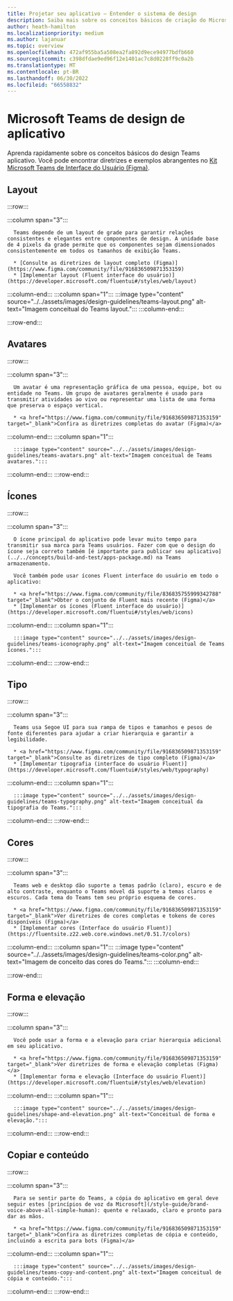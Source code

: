 ```yaml
---
title: Projetar seu aplicativo – Entender o sistema de design
description: Saiba mais sobre os conceitos básicos de criação do Microsoft Teams, incluindo avatares, layout, ícones, esquema de cores e muito mais.
author: heath-hamilton
ms.localizationpriority: medium
ms.author: lajanuar
ms.topic: overview
ms.openlocfilehash: 472af955ba5a508ea2fa892d9ece94977bdfb660
ms.sourcegitcommit: c398dfdae9ed96f12e1401ac7c8d0228ff9c0a2b
ms.translationtype: MT
ms.contentlocale: pt-BR
ms.lasthandoff: 06/30/2022
ms.locfileid: "66558832"
---
```

# <a name="microsoft-teams-app-design-system"></a>Microsoft Teams de design de aplicativo

Aprenda rapidamente sobre os conceitos básicos do design Teams aplicativo. Você pode encontrar diretrizes e exemplos abrangentes no <a href="https://www.figma.com/community/file/916836509871353159" target="_blank">Kit Microsoft Teams de Interface do Usuário (Figma)</a>.

## <a name="layout"></a>Layout

:::row:::

   :::column span="3":::

      Teams depende de um layout de grade para garantir relações consistentes e elegantes entre componentes de design. A unidade base de 4 pixels da grade permite que os componentes sejam dimensionados consistentemente em todos os tamanhos de exibição Teams.

      * [Consulte as diretrizes de layout completo (Figma)](https://www.figma.com/community/file/916836509871353159)
      * [Implementar layout (Fluent interface do usuário)](https://developer.microsoft.com/fluentui#/styles/web/layout)

   :::column-end:::
   :::column span="1":::
      :::image type="content" source="../../assets/images/design-guidelines/teams-layout.png" alt-text="Imagem conceitual do Teams layout.":::
   :::column-end:::

:::row-end:::

## <a name="avatars"></a>Avatares

:::row:::

   :::column span="3":::

      Um avatar é uma representação gráfica de uma pessoa, equipe, bot ou entidade no Teams. Um grupo de avatares geralmente é usado para transmitir atividades ao vivo ou representar uma lista de uma forma que preserva o espaço vertical. 

      * <a href="https://www.figma.com/community/file/916836509871353159" target="_blank">Confira as diretrizes completas do avatar (Figma)</a>

   :::column-end:::
   :::column span="1":::

      :::image type="content" source="../../assets/images/design-guidelines/teams-avatars.png" alt-text="Imagem conceitual de Teams avatares.":::

   :::column-end:::
:::row-end:::

## <a name="icons"></a>Ícones

:::row:::

   :::column span="3":::

      O ícone principal do aplicativo pode levar muito tempo para transmitir sua marca para Teams usuários. Fazer com que o design do ícone seja correto também [é importante para publicar seu aplicativo](../../concepts/build-and-test/apps-package.md) na Teams armazenamento.

      Você também pode usar ícones Fluent interface do usuário em todo o aplicativo:

      * <a href="https://www.figma.com/community/file/836835755999342788" target="_blank">Obter o conjunto de Fluent mais recente (Figma)</a>
      * [Implementar os ícones (Fluent interface do usuário)](https://developer.microsoft.com/fluentui#/styles/web/icons)

   :::column-end:::
   :::column span="1":::

      :::image type="content" source="../../assets/images/design-guidelines/teams-iconography.png" alt-text="Imagem conceitual de Teams ícones.":::

   :::column-end:::
:::row-end:::

## <a name="type"></a>Tipo

:::row:::

   :::column span="3":::

      Teams usa Segoe UI para sua rampa de tipos e tamanhos e pesos de fonte diferentes para ajudar a criar hierarquia e garantir a legibilidade.

      * <a href="https://www.figma.com/community/file/916836509871353159" target="_blank">Consulte as diretrizes de tipo completo (Figma)</a>
      * [Implementar tipografia (interface do usuário Fluent)](https://developer.microsoft.com/fluentui#/styles/web/typography)

   :::column-end:::
   :::column span="1":::

      :::image type="content" source="../../assets/images/design-guidelines/teams-typography.png" alt-text="Imagem conceitual da tipografia do Teams.":::

   :::column-end:::
:::row-end:::

## <a name="colors"></a>Cores

:::row:::

   :::column span="3":::

      Teams web e desktop dão suporte a temas padrão (claro), escuro e de alto contraste, enquanto o Teams móvel dá suporte a temas claros e escuros. Cada tema do Teams tem seu próprio esquema de cores.

      * <a href="https://www.figma.com/community/file/916836509871353159" target="_blank">Ver diretrizes de cores completas e tokens de cores disponíveis (Figma)</a>
      * [Implementar cores (Interface do usuário Fluent)](https://fluentsite.z22.web.core.windows.net/0.51.7/colors)

   :::column-end:::
   :::column span="1":::
      :::image type="content" source="../../assets/images/design-guidelines/teams-color.png" alt-text="Imagem de conceito das cores do Teams.":::
   :::column-end:::

:::row-end:::

## <a name="shape-and-elevation"></a>Forma e elevação

:::row:::

   :::column span="3":::

      Você pode usar a forma e a elevação para criar hierarquia adicional em seu aplicativo. 

      * <a href="https://www.figma.com/community/file/916836509871353159" target="_blank">Ver diretrizes de forma e elevação completas (Figma)</a>
      * [Implementar forma e elevação (Interface do usuário Fluent)](https://developer.microsoft.com/fluentui#/styles/web/elevation)

   :::column-end:::
   :::column span="1":::

      :::image type="content" source="../../assets/images/design-guidelines/shape-and-elevation.png" alt-text="Conceitual de forma e elevação.":::

   :::column-end:::
:::row-end:::

## <a name="copy-and-content"></a>Copiar e conteúdo

:::row:::

   :::column span="3":::

      Para se sentir parte do Teams, a cópia do aplicativo em geral deve seguir estes [princípios de voz da Microsoft](/style-guide/brand-voice-above-all-simple-human): quente e relaxado, claro e pronto para dar as mãos.

      * <a href="https://www.figma.com/community/file/916836509871353159" target="_blank">Confira as diretrizes completas de cópia e conteúdo, incluindo a escrita para bots (Figma)</a>

   :::column-end:::
   :::column span="1":::

      :::image type="content" source="../../assets/images/design-guidelines/teams-copy-and-content.png" alt-text="Imagem conceitual de cópia e conteúdo.":::

   :::column-end:::
:::row-end:::

